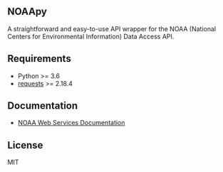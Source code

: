 ## NOAApy

A straightforward and easy-to-use API wrapper for the NOAA (National Centers for Environmental Information) 
Data Access API.

## Requirements

* Python >= 3.6
* [requests](http://docs.python-requests.org/en/master/) >= 2.18.4

## Documentation

* [NOAA Web Services Documentation](https://www.ncdc.noaa.gov/cdo-web/webservices/v2)

## License

MIT